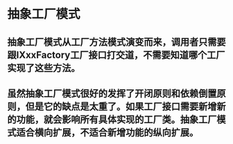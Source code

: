# 抽象工厂模式

## 抽象工厂模式从工厂方法模式演变而来，调用者只需要跟IXxxFactory工厂接口打交道，不需要知道哪个工厂实现了这些方法。
## 虽然抽象工厂模式很好的发挥了开闭原则和依赖倒置原则，但是它的缺点是太重了。如果工厂接口需要新增新的功能，就会影响所有具体实现的工厂类。抽象工厂模式适合横向扩展，不适合新增功能的纵向扩展。